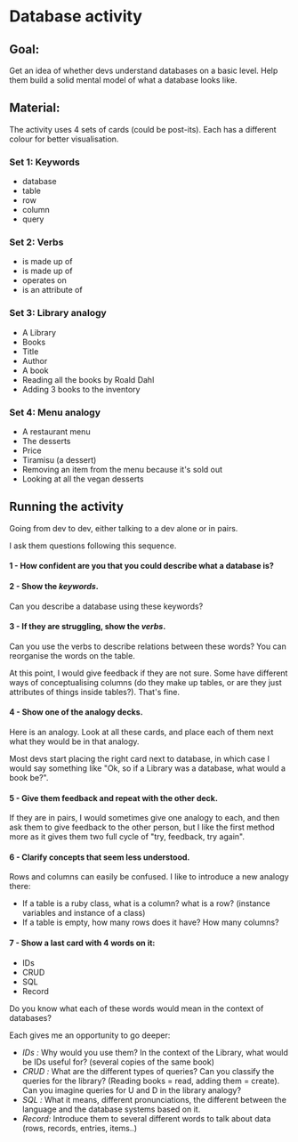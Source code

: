 # Database activity

## Goal:

Get an idea of whether devs understand databases on a basic level.
Help them build a solid mental model of what a database looks like.

## Material:

The activity uses 4 sets of cards (could be post-its). Each has a different colour for better visualisation.

### Set 1: Keywords
- database
- table
- row
- column 
- query

### Set 2: Verbs 
- is made up of
- is made up of
- operates on
- is an attribute of

### Set 3: Library analogy
- A Library 
- Books 
- Title 
- Author 
- A book 
- Reading all the books by Roald Dahl 
- Adding 3 books to the inventory 

### Set 4: Menu analogy
- A restaurant menu
- The desserts 
- Price 
- Tiramisu (a dessert) 
- Removing an item from the menu because it's sold out 
- Looking at all the vegan desserts


## Running the activity

Going from dev to dev, either talking to a dev alone or in pairs.

I ask them questions following this sequence.

#### 1 - How confident are you that you could describe what a database is?
#### 2 - Show the *keywords*.
Can you describe a database using these keywords?
#### 3 - If they are struggling, show the *verbs*.
Can you use the verbs to describe relations between these words? You can reorganise the words on the table.

At this point, I would give feedback if they are not sure. Some have different ways of conceptualising columns (do they make up tables, or are they just attributes of things inside tables?). That's fine.

#### 4 - Show one of the analogy decks.
Here is an analogy. Look at all these cards, and place each of them next what they would be in that analogy.

Most devs start placing the right card next to database, in which case I would say something like "Ok, so if a Library was a database, what would a book be?".
#### 5 - Give them feedback and repeat with the other deck.
If they are in pairs, I would sometimes give one analogy to each, and then ask them to give feedback to the other person, but I like the first method more as it gives them two full cycle of "try, feedback, try again".

#### 6 - Clarify concepts that seem less understood.
Rows and columns can easily be confused. I like to introduce a new analogy there:
- If a table is a ruby class, what is a column? what is a row? (instance variables and instance of a class)
- If a table is empty, how many rows does it have? How many columns?

#### 7 - Show a last card with 4 words on it:
 - IDs
 - CRUD
 - SQL
 - Record
 
Do you know what each of these words would mean in the context of databases?

Each gives me an opportunity to go deeper:

- *IDs :* Why would you use them? In the context of the Library, what would be IDs useful for? (several copies of the same book)
- *CRUD :* What are the different types of queries? Can you classify the queries for the library? (Reading books = read, adding them = create). Can you imagine queries for U and D in the library analogy?
- *SQL :* What it means, different pronunciations, the different between the language and the database systems based on it.
- *Record:* Introduce them to several different words to talk about data (rows, records, entries, items..)

